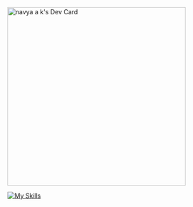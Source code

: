 <a href="https://app.daily.dev/navyaak"><img src="https://api.daily.dev/devcards/f9f4462091284564b95680c7bed33367.png?r=eto" width="400" alt="navya a k's Dev Card"/></a>

[![My Skills](https://skillicons.dev/icons?i=js,html,css,wasm)](https://skillicons.dev)

